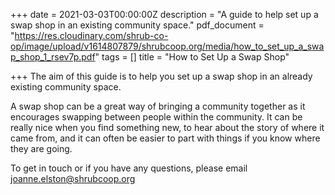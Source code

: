+++
date = 2021-03-03T00:00:00Z
description = "A guide to help set up a swap shop in an existing community space."
pdf_document = "https://res.cloudinary.com/shrub-co-op/image/upload/v1614807879/shrubcoop.org/media/how_to_set_up_a_swap_shop_1_rsev7p.pdf"
tags = []
title = "How to Set Up a Swap Shop"

+++
The aim of this guide is to help you set up a swap shop in an already existing community space. 

A swap shop can be a great way of bringing a community together as it encourages swapping between people within the community. It can be really nice when you find something new, to hear about the story of where it came from, and it can often be easier to part with things if you know where they are going.

To get in touch or if you have any questions, please email [joanne.elston@shrubcoop.org](mailto:joanne.elston@shrubcoop.org)